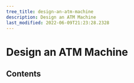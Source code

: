 ```yaml
---
tree_title: design-an-atm-machine
description: Design an ATM Machine
last_modified: 2022-06-09T21:23:28.2328
---
```


# Design an ATM Machine

## Contents
